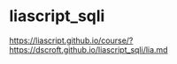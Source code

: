 # liascript_sqli

https://liascript.github.io/course/?https://dscroft.github.io/liascript_sqli/lia.md
